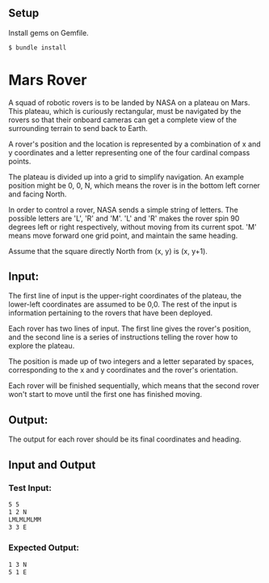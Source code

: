 ## Setup

Install gems on Gemfile.

```sh
$ bundle install
```

# Mars Rover

A squad of robotic rovers is to be landed by NASA on a plateau on Mars. This plateau, which is curiously rectangular, must be navigated by the rovers so that their onboard cameras can get a complete view of the surrounding terrain to send back to Earth.

A rover's position and the location is represented by a combination of x and y coordinates and a letter representing one of the four cardinal compass points.

The plateau is divided up into a grid to simplify navigation. An example position might be 0, 0, N, which means the rover is in the bottom left corner and facing North.

In order to control a rover, NASA sends a simple string of letters. The possible letters are 'L', 'R' and 'M'. 'L' and 'R' makes the rover spin 90 degrees left or right respectively, without moving from its current spot. 'M' means move forward one grid point, and maintain the same heading.

Assume that the square directly North from (x, y) is (x, y+1).

## Input:

The first line of input is the upper-right coordinates of the plateau, the lower-left coordinates are assumed to be 0,0. The rest of the input is information pertaining to the rovers that have been deployed.

Each rover has two lines of input. The first line gives the rover's position, and the second line is a series of instructions telling the rover how to explore the plateau.

The position is made up of two integers and a letter separated by spaces, corresponding to the x and y coordinates and the rover's orientation.

Each rover will be finished sequentially, which means that the second rover won't start to move until the first one has finished moving.

## Output:

The output for each rover should be its final coordinates and heading.

## Input and Output

### Test Input:

```sh
5 5
1 2 N
LMLMLMLMM
3 3 E
```

### Expected Output:

```sh
1 3 N
5 1 E
```